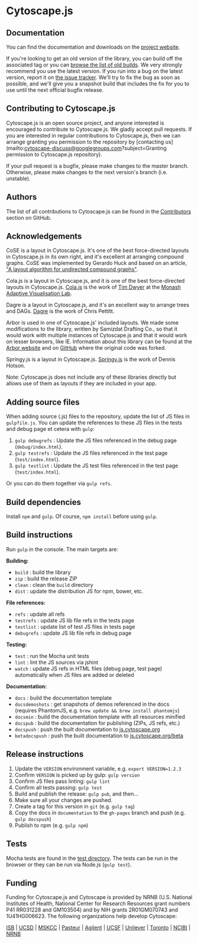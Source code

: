 # Cytoscape.js




## Documentation

You can find the documentation and downloads on the [project website](http://js.cytoscape.org).

If you're looking to get an old version of the library, you can build off the associated tag or you can [browse the list of old builds](http://cytoscape.github.io/cytoscape.js/download/).  We very strongly recommend you use the latest version.  If you run into a bug on the latest version, report it on [the issue tracker](https://github.com/cytoscape/cytoscape.js/issues).  We'll try to fix the bug as soon as possible, and we'll give you a snapshot build that includes the fix for you to use until the next official bugfix release.




## Contributing to Cytoscape.js

Cytoscape.js is an open source project, and anyone interested is encouraged to contribute to Cytoscape.js.  We gladly accept pull requests.  If you are interested in regular contributions to Cytoscape.js, then we can arrange granting you permission to the repository by [contacting us](mailto:cytoscape-discuss@googlegroups.com?subject=Granting permission to Cytoscape.js repository).

If your pull request is a bugfix, please make changes to the master branch.  Otherwise, please make changes to the next version's branch (i.e. unstable).



## Authors

The list of all contributions to Cytoscape.js can be found in the [Contributors](https://github.com/cytoscape/cytoscape.js/graphs/contributors) section on GitHub.


## Acknowledgements

CoSE is a layout in Cytoscape.js.  It's one of the best force-directed layouts in Cytoscape.js in its own right, and it's excellent at arranging compound graphs.  CoSE was implemented by Gerardo Huck and based on an article, ["A layout algorithm for undirected compound graphs"](http://dl.acm.org/citation.cfm?id=1498047&CFID=429377863&CFTOKEN=94691144).

Cola.js is a layout in Cytoscape.js, and it is one of the best force-directed layouts in Cytoscape.js.  [Cola.js](http://marvl.infotech.monash.edu/webcola/) is the work of [Tim Dwyer](http://www.csse.monash.edu.au/~tdwyer/) at the [Monash Adaptive Visualisation Lab](http://marvl.infotech.monash.edu/).

Dagre is a layout in Cytoscape.js, and it's an excellent way to arrange trees and DAGs.  [Dagre](https://github.com/cpettitt/dagre) is the work of Chris Pettitt.

Arbor is used in one of Cytoscape.js' included layouts.  We made some modifications to the library, written by Samizdat Drafting Co., so that it would work with multiple instances of Cytoscape.js and that it would work on lesser browsers, like IE.  Information about this library can be found at the [Arbor website](http://arborjs.org/) and on [GitHub](https://github.com/maxkfranz/arbor) where the original code was forked.

Springy.js is a layout in Cytoscape.js.  [Springy.js](http://getspringy.com) is the work of Dennis Hotson.

Note: Cytoscape.js does not include any of these libraries directly but allows use of them as layouts if they are included in your app.





## Adding source files

When adding source (.js) files to the repository, update the list of JS files in `gulpfile.js`.  You can update the references to these JS files in the tests and debug page et cetera with `gulp`:

 1. `gulp debugrefs` : Update the JS files referenced in the debug page (`debug/index.html`).
 1. `gulp testrefs` : Update the JS files referenced in the test page (`test/index.html`).
 1. `gulp testlist` : Update the JS test files referenced in the test page (`test/index.html`).

Or you can do them together via `gulp refs`.



## Build dependencies

Install `npm` and `gulp`.  Of course, `npm install` before using `gulp`.




## Build instructions

Run `gulp` in the console.  The main targets are:

**Building:**
 * `build` : build the library
 * `zip` : build the release ZIP
 * `clean` : clean the `build` directory
 * `dist` : update the distribution JS for npm, bower, etc.

**File references:**
 * `refs` : update all refs
  * `testrefs` : update JS lib file refs in the tests page
  * `testlist` : update list of test JS files in tests page
  * `debugrefs` : update JS lib file refs in debug page

**Testing:**
 * `test` : run the Mocha unit tests
 * `lint` : lint the JS sources via jshint
 * `watch` : update JS refs in HTML files (debug page, test page) automatically when JS files are added or deleted

**Documentation:**
 * `docs` : build the documentation template
 * `docsdemoshots` : get snapshots of demos referenced in the docs (requires PhantomJS, e.g. `brew update && brew install phantomjs`)
 * `docsmin` : build the documentation template with all resources minified
 * `docspub` : build the documentation for publishing (ZIPs, JS refs, etc.)
 * `docspush` : push the built documentation to [js.cytoscape.org](http://js.cytoscape.org)
 * `betadocspush` : push the built documentation to [js.cytoscape.org/beta](http://js.cytoscape.org/beta)




## Release instructions

 1. Update the `VERSION` environment variable, e.g. `export VERSION=1.2.3`
 1. Confirm `VERSION` is picked up by gulp: `gulp version`
 1. Confirm JS files pass linting: `gulp lint`
 1. Confirm all tests passing: `gulp test`
 1. Build and publish the release: `gulp pub`, and then...
  1. Make sure all your changes are pushed.
  1. Create a tag for this version in `git` (e.g. `gulp tag`)
  1. Copy the docs in `documentation` to the `gh-pages` branch and push (e.g. `gulp docspush`)
  1. Publish to npm (e.g. `gulp npm`)



## Tests

Mocha tests are found in the [test directory](https://github.com/cytoscape/cytoscape.js/tree/master/test).  The tests can be run in the browser or they can be run via Node.js (`gulp test`).




## Funding

Funding for Cytoscape.js and Cytoscape is provided by NRNB (U.S. National Institutes of Health, National Center for Research Resources grant numbers P41 RR031228 and GM103504) and by NIH grants 2R01GM070743 and 1U41HG006623. The following organizations help develop Cytoscape:

[ISB](http://www.systemsbiology.org) | 
[UCSD](http://www.ucsd.edu) | 
[MSKCC](http://cbio.mskcc.org) | 
[Pasteur](http://www.pasteur.fr) | 
[Agilent](http://www.agilent.com/) | 
[UCSF](http://www.ucsf.edu/) |
[Unilever](http://www.unilever.com) |
[Toronto](http://www.utoronto.ca) |
[NCIBI](http://portal.ncibi.org/gateway/index.html) |
[NRNB](http://nrnb.org)


